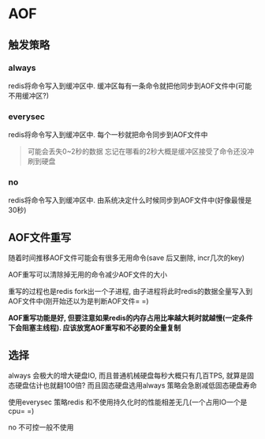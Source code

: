 # AOF



## 触发策略

### always

redis将命令写入到缓冲区中. 缓冲区每有一条命令就把他同步到AOF文件中(可能不用缓冲区?)

### everysec

redis将命令写入到缓冲区中. 每个一秒就把命令同步到AOF文件中

> 可能会丢失0~2秒的数据 忘记在哪看的2秒大概是缓冲区接受了命令还没冲刷到硬盘

### no

redis将命令写入到缓冲区中. 由系统决定什么时候同步到AOF文件中(好像最慢是30秒)



## AOF文件重写

随着时间推移AOF文件可能会有很多无用命令(save 后又删除, incr几次的key)

AOF重写可以清除掉无用的命令减少AOF文件的大小

重写的过程也是redis fork出一个子进程, 由子进程将此时redis的数据全量写入到AOF文件中(刚开始还以为是判断AOF文件= =)

**AOF重写功能是好, 但要注意如果redis的内存占用比率越大耗时就越慢(一定条件下会阻塞主线程). 应该放宽AOF重写和不必要的全量复制**

## 选择

always 会极大的增大硬盘IO, 而且普通机械硬盘每秒大概只有几百TPS, 就算是固态硬盘估计也就翻100倍? 而且固态硬盘选用always 策略会急剧减低固态硬盘寿命

使用everysec 策略redis 和不使用持久化时的性能相差无几(一个占用IO一个是cpu= =) 

no 不可控一般不使用

